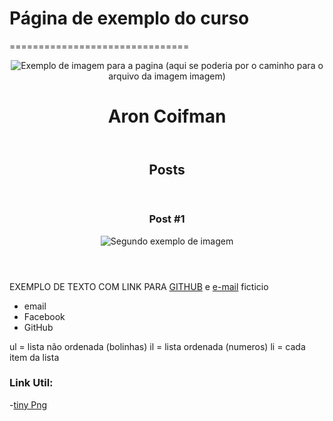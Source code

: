# Página de exemplo do curso
===============================

<!DOCTYPE html>
<html>
	<head>
		<meta charset="utf-8">
		<title>Aron Coifman</title>
		<link rel="stylesheet" href="style.css">
	</head>
	<body>
		<header>
			<img src="https://resultadosdigitais.com.br/files/2015/08/thestocks-imagem.jpg" alt="Exemplo de imagem para a pagina"> (aqui se poderia por o caminho para o arquivo da imagem imagem)
			<h1 id="title">Aron Coifman</h1>
		</header>
		<section>
			<header>
				<h2 class="subtitle">Posts</h2>
			</header>
			<article>
				<header>
					<h3 class="post_title">Post #1</h3>
					<img src="https://st2.depositphotos.com/6544740/9337/i/600/depositphotos_93376372-stock-photo-sunset-over-sea-pier.jpg" alt="Segundo exemplo de imagem">
				</header>
				<p>
					EXEMPLO DE TEXTO COM LINK PARA <a href="https://github.com/aroncoifman/dio-desafio-github-primeiro-repositorio" target="_blank">GITHUB</a> e <a href="mailto:aron@coifman.com">e-mail</a> ficticio
				</p>
			</article>
		</section>
		<footer>
			<ul>
				<li>
					email
				</li>
				<li>
					Facebook
				</li>
				<li>
					GitHub
				</li>
			</ul>
		</footer>
	</body>
</html>

ul = lista não ordenada (bolinhas)
il = lista ordenada (numeros)
li = cada item da lista

### Link Util:

-[tiny Png](https://tinypng.com/) 

	